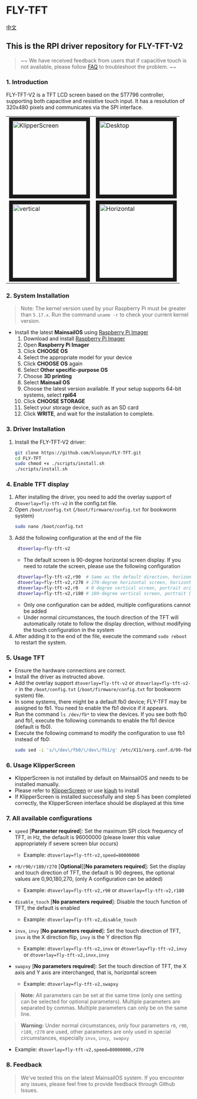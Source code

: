 # FLY-TFT

[中文](./README-ZH.md)

## This is the RPI driver repository for FLY-TFT-V2

> ~~ We have received feedback from users that if capacitive touch is not available, please follow [FAQ](./FAQ.md) to troubleshoot the problem. ~~

### 1. Introduction

FLY-TFT-V2 is a TFT LCD screen based on the ST7796 controller, supporting both capacitive and resistive touch input. It has a resolution of 320x480 pixels and communicates via the SPI interface.

<table>
<tr>
<td><img src="./images/ks.jpg" title="KlipperScreen" width="200" border=10></td>
<td><img src="./images/dp.jpg" title="Desktop" width="200" border=10></td>
</tr>
<tr>
<td><img src="./images/shu.jpg" title="vertical" width="200" border=10></td>
<td><img src="./images/heng.jpg" title="Horizontal" width="200" border=10></td>
</tr>
</table>

### 2. System Installation

> Note: The kernel version used by your Raspberry Pi must be greater than `5.17.x`. Run the command `uname -r` to check your current kernel version.

* Install the latest **MainsailOS** using [Raspberry Pi Imager](https://www.raspberrypi.com/software/)
    1. Download and install [Raspberry Pi Imager](https://www.raspberrypi.com/software/) 
    2. Open **Raspberry Pi Imager**
    3. Click **CHOOSE OS**
    4. Select the appropriate model for your device
    5. Click **CHOOSE OS** again
    6. Select **Other specific-purpose OS**
    7. Choose **3D printing**
    8. Select **Mainsail OS**
    9. Choose the latest version available. If your setup supports 64-bit systems, select **rpi64**
    10. Click **CHOOSE STORAGE**
    11. Select your storage device, such as an SD card
    12. Click **WRITE**, and wait for the installation to complete.

### 3. Driver Installation

1. Install the FLY-TFT-V2 driver:
    ```bash
    git clone https://github.com/kluoyun/FLY-TFT.git
    cd FLY-TFT
    sudo chmod +x ./scripts/install.sh
    ./scripts/install.sh
    ```

### 4. Enable TFT display

1. After installing the driver, you need to add the overlay support of `dtoverlay=fly-tft-v2` in the config.txt file.
2. Open `/boot/config.txt` (`/boot/firmware/config.txt` for bookworm system)
     ```bash
     sudo nano /boot/config.txt
     ```
3. Add the following configuration at the end of the file
    ```bash
     dtoverlay=fly-tft-v2
    ```
    * The default screen is 90-degree horizontal screen display. If you need to rotate the screen, please use the following configuration
    ```bash
     dtoverlay=fly-tft-v2,r90  # Same as the default direction, horizontal
     dtoverlay=fly-tft-v2,r270 # 270-degree horizontal screen, horizontal (flip)
     dtoverlay=fly-tft-v2,r0   # 0 degree vertical screen, portrait orientation
     dtoverlay=fly-tft-v2,r180 # 180-degree vertical screen, portrait (flip)
     ```
     * Only one configuration can be added, multiple configurations cannot be added
     * Under normal circumstances, the touch direction of the TFT will automatically rotate to follow the display direction, without modifying the touch configuration in the system
4. After adding it to the end of the file, execute the command `sudo reboot` to restart the system.
   
### 5. Usage TFT

* Ensure the hardware connections are correct.
* Install the driver as instructed above.
* Add the overlay support `dtoverlay=fly-tft-v2` or `dtoverlay=fly-tft-v2-r` in the `/boot/config.txt` (`/boot/firmware/config.txt` for bookworm system) file.
* In some systems, there might be a default fb0 device; FLY-TFT may be assigned to fb1. You need to enable the fb1 device if it appears.
* Run the command `ls /dev/fb*` to view the devices. If you see both fb0 and fb1, execute the following commands to enable the fb1 device (default is fb0).
* Execute the following command to modify the configuration to use fb1 instead of fb0:
    ```bash
    sudo sed -i 's/\/dev\/fb0/\/dev\/fb1/g' /etc/X11/xorg.conf.d/99-fbdev.conf
    ```

### 6. Usage KlipperScreen

* KlipperScreen is not installed by default on MainsailOS and needs to be installed manually.
* Please refer to [KlipperScreen](https://github.com/KlipperScreen/KlipperScreen) or use [kiauh](https://github.com/dw-0/kiauh) to install
* If KlipperScreen is installed successfully and step 5 has been completed correctly, the KlipperScreen interface should be displayed at this time

### 7. All available configurations

* `speed` [**Parameter required**]: Set the maximum SPI clock frequency of TFT, in Hz, the default is 96000000 (please lower this value appropriately if severe screen blur occurs)
   * Example: `dtoverlay=fly-tft-v2,speed=80000000`

* `r0/r90/r180/r270` [**Optional**][**No parameters required**]: Set the display and touch direction of TFT, the default is 90 degrees, the optional values are 0,90,180,270, (only A configuration can be added)
   * Example: `dtoverlay=fly-tft-v2,r90` or `dtoverlay=fly-tft-v2,r180`

* `disable_touch` [**No parameters required**]: Disable the touch function of TFT, the default is enabled
   * Example: `dtoverlay=fly-tft-v2,disable_touch`

* `invx`, `invy` [**No parameters required**]: Set the touch direction of TFT, `invx` is the X direction flip, `invy` is the Y direction flip
   * Example: `dtoverlay=fly-tft-v2,invx` or `dtoverlay=fly-tft-v2,invy` or `dtoverlay=fly-tft-v2,invx,invy`

* `swapxy` [**No parameters required**]: Set the touch direction of TFT, the X axis and Y axis are interchanged, that is, horizontal screen
     * Example: `dtoverlay=fly-tft-v2,swapxy`

> **Note:** All parameters can be set at the same time (only one setting can be selected for optional parameters). Multiple parameters are separated by commas. Multiple parameters can only be on the same line.

> **Warning:** Under normal circumstances, only four parameters `r0`, `r90`, `r180`, `r270` are used, other parameters are only used in special circumstances, especially `invx`, `invy`,` swapxy`
* Example: `dtoverlay=fly-tft-v2,speed=80000000,r270`

### 8. Feedback

> We've tested this on the latest MainsailOS system. If you encounter any issues, please feel free to provide feedback through Github Issues.
